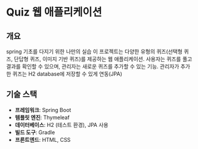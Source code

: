 # Quiz 웹 애플리케이션

## 개요

spring 기초를 다지기 위한 나만의 실습
이 프로젝트는 다양한 유형의 퀴즈(선택형 퀴즈, 단답형 퀴즈, 이미지 기반 퀴즈)를 제공하는 웹 애플리케이션. 
사용자는 퀴즈를 풀고 결과를 확인할 수 있으며, 관리자는 새로운 퀴즈를 추가할 수 있는 기능.
관리자가 추가한 퀴즈는 H2 database에 저장할 수 있게 연동(JPA)

## 기술 스택

- **프레임워크**: Spring Boot
- **템플릿 엔진**: Thymeleaf
- **데이터베이스**: H2 (테스트 환경), JPA 사용
- **빌드 도구**: Gradle
- **프론트엔드**: HTML, CSS
